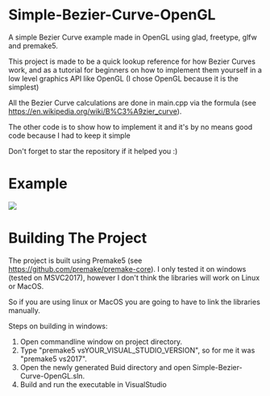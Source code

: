 # Simple-Bezier-Curve-OpenGL
A simple Bezier Curve example made in OpenGL using glad, freetype, glfw and premake5.

This project is made to be a quick lookup reference for how Bezier Curves work, and as a tutorial for beginners on how to implement them yourself in a low level graphics API like OpenGL (I chose OpenGL because it is the simplest)

All the Bezier Curve calculations are done in main.cpp via the formula (see https://en.wikipedia.org/wiki/B%C3%A9zier_curve).

The other code is to show how to implement it and it's by no means good code because I had to keep it simple

Don't forget to star the repository if it helped you :)

# Example
![](https://github.com/AbdullrahmanAlzeidi/Simple-Bezier-Curve-OpenGL/blob/master/images/example.png?raw=true)


# Building The Project
The project is built using Premake5 (see https://github.com/premake/premake-core).
I only tested it on windows (tested on MSVC2017), however I don't think the libraries will work on Linux or MacOS.

So if you are using linux or MacOS you are going to have to link the libraries manually.

Steps on building in windows:

1. Open commandline window on project directory.
2. Type "premake5 vsYOUR_VISUAL_STUDIO_VERSION", so for me it was "premake5 vs2017".
3. Open the newly generated Buid directory and open Simple-Bezier-Curve-OpenGL.sln.
4. Build and run the executable in VisualStudio
